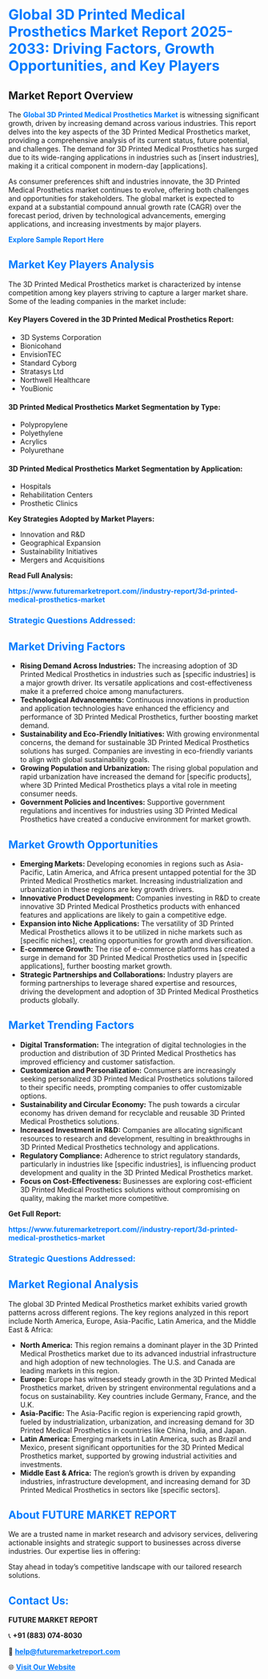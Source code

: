 <h1 style="color: #007BFF;">Global 3D Printed Medical Prosthetics Market Report 2025-2033: Driving Factors, Growth Opportunities, and Key Players</h1>

<section id="overview">
<h2>Market Report Overview</h2>
<p>The <a href="https://www.futuremarketreport.com//industry-report/3d-printed-medical-prosthetics-market" style="color: #007BFF; text-decoration: none;"><strong>Global 3D Printed Medical Prosthetics Market</strong></a> is witnessing significant growth, driven by increasing demand across various industries. This report delves into the key aspects of the 3D Printed Medical Prosthetics market, providing a comprehensive analysis of its current status, future potential, and challenges. The demand for 3D Printed Medical Prosthetics has surged due to its wide-ranging applications in industries such as [insert industries], making it a critical component in modern-day [applications].</p>
<p>As consumer preferences shift and industries innovate, the 3D Printed Medical Prosthetics market continues to evolve, offering both challenges and opportunities for stakeholders. The global market is expected to expand at a substantial compound annual growth rate (CAGR) over the forecast period, driven by technological advancements, emerging applications, and increasing investments by major players.</p>
</section>

<section id="overview">
<p><a href="https://www.futuremarketreport.com//request-sample/reportId=78254" style="color: #007BFF; text-decoration: none;"><strong>Explore Sample Report Here</strong></a></p>
</section>

<section id="key-players">
<h2 style="color: #007BFF;">Market Key Players Analysis</h2>
<p>The 3D Printed Medical Prosthetics market is characterized by intense competition among key players striving to capture a larger market share. Some of the leading companies in the market include:</p>
<h4>Key Players Covered in the 3D Printed Medical Prosthetics Report:</h4>
<ul><li>3D Systems Corporation</li><li>Bionicohand</li><li>EnvisionTEC</li><li>Standard Cyborg</li><li>Stratasys Ltd</li><li>Northwell Healthcare</li><li>YouBionic</li></ul>
<h4>3D Printed Medical Prosthetics Market Segmentation by Type:</h4>
<ul><li>Polypropylene</li><li>Polyethylene</li><li>Acrylics</li><li>Polyurethane</li></ul>

<h4>3D Printed Medical Prosthetics Market Segmentation by Application:</h4>
<ul><li>Hospitals</li><li>Rehabilitation Centers</li><li>Prosthetic Clinics</li></ul>
<p><strong>Key Strategies Adopted by Market Players:</strong></p>
<ul>
<li>Innovation and R&D</li>
<li>Geographical Expansion</li>
<li>Sustainability Initiatives</li>
<li>Mergers and Acquisitions</li>
</ul>
</section>

<section>
<p><strong>Read Full Analysis: </strong></p><a href="https://www.futuremarketreport.com//industry-report/3d-printed-medical-prosthetics-market" style="color: #007BFF; text-decoration: none;"><strong>https://www.futuremarketreport.com//industry-report/3d-printed-medical-prosthetics-market</strong></a>
<h3 style="color: #007BFF;">Strategic Questions Addressed:</h3>
</section>

<section id="driving-factors">
<h2 style="color: #007BFF;">Market Driving Factors</h2>
<ul>
<li><strong>Rising Demand Across Industries:</strong> The increasing adoption of 3D Printed Medical Prosthetics in industries such as [specific industries] is a major growth driver. Its versatile applications and cost-effectiveness make it a preferred choice among manufacturers.</li>
<li><strong>Technological Advancements:</strong> Continuous innovations in production and application technologies have enhanced the efficiency and performance of 3D Printed Medical Prosthetics, further boosting market demand.</li>
<li><strong>Sustainability and Eco-Friendly Initiatives:</strong> With growing environmental concerns, the demand for sustainable 3D Printed Medical Prosthetics solutions has surged. Companies are investing in eco-friendly variants to align with global sustainability goals.</li>
<li><strong>Growing Population and Urbanization:</strong> The rising global population and rapid urbanization have increased the demand for [specific products], where 3D Printed Medical Prosthetics plays a vital role in meeting consumer needs.</li>
<li><strong>Government Policies and Incentives:</strong> Supportive government regulations and incentives for industries using 3D Printed Medical Prosthetics have created a conducive environment for market growth.</li>
</ul>
</section>

<section id="growth-opportunities">
<h2 style="color: #007BFF;">Market Growth Opportunities</h2>
<ul>
<li><strong>Emerging Markets:</strong> Developing economies in regions such as Asia-Pacific, Latin America, and Africa present untapped potential for the 3D Printed Medical Prosthetics market. Increasing industrialization and urbanization in these regions are key growth drivers.</li>
<li><strong>Innovative Product Development:</strong> Companies investing in R&D to create innovative 3D Printed Medical Prosthetics products with enhanced features and applications are likely to gain a competitive edge.</li>
<li><strong>Expansion into Niche Applications:</strong> The versatility of 3D Printed Medical Prosthetics allows it to be utilized in niche markets such as [specific niches], creating opportunities for growth and diversification.</li>
<li><strong>E-commerce Growth:</strong> The rise of e-commerce platforms has created a surge in demand for 3D Printed Medical Prosthetics used in [specific applications], further boosting market growth.</li>
<li><strong>Strategic Partnerships and Collaborations:</strong> Industry players are forming partnerships to leverage shared expertise and resources, driving the development and adoption of 3D Printed Medical Prosthetics products globally.</li>
</ul>
</section>

<section id="trending-factors">
<h2 style="color: #007BFF;">Market Trending Factors</h2>
<ul>
<li><strong>Digital Transformation:</strong> The integration of digital technologies in the production and distribution of 3D Printed Medical Prosthetics has improved efficiency and customer satisfaction.</li>
<li><strong>Customization and Personalization:</strong> Consumers are increasingly seeking personalized 3D Printed Medical Prosthetics solutions tailored to their specific needs, prompting companies to offer customizable options.</li>
<li><strong>Sustainability and Circular Economy:</strong> The push towards a circular economy has driven demand for recyclable and reusable 3D Printed Medical Prosthetics solutions.</li>
<li><strong>Increased Investment in R&D:</strong> Companies are allocating significant resources to research and development, resulting in breakthroughs in 3D Printed Medical Prosthetics technology and applications.</li>
<li><strong>Regulatory Compliance:</strong> Adherence to strict regulatory standards, particularly in industries like [specific industries], is influencing product development and quality in the 3D Printed Medical Prosthetics market.</li>
<li><strong>Focus on Cost-Effectiveness:</strong> Businesses are exploring cost-efficient 3D Printed Medical Prosthetics solutions without compromising on quality, making the market more competitive.</li>
</ul>
</section>

<section>
<p><strong>Get Full Report: </strong></p><a href="https://www.futuremarketreport.com//industry-report/3d-printed-medical-prosthetics-market" style="color: #007BFF; text-decoration: none;"><strong>https://www.futuremarketreport.com//industry-report/3d-printed-medical-prosthetics-market</strong></a>
<h3 style="color: #007BFF;">Strategic Questions Addressed:</h3>
</section>


<section id="regional-analysis">
<h2 style="color: #007BFF;">Market Regional Analysis</h2>
<p>The global 3D Printed Medical Prosthetics market exhibits varied growth patterns across different regions. The key regions analyzed in this report include North America, Europe, Asia-Pacific, Latin America, and the Middle East & Africa:</p>
<ul>
<li><strong>North America:</strong> This region remains a dominant player in the 3D Printed Medical Prosthetics market due to its advanced industrial infrastructure and high adoption of new technologies. The U.S. and Canada are leading markets in this region.</li>
<li><strong>Europe:</strong> Europe has witnessed steady growth in the 3D Printed Medical Prosthetics market, driven by stringent environmental regulations and a focus on sustainability. Key countries include Germany, France, and the U.K.</li>
<li><strong>Asia-Pacific:</strong> The Asia-Pacific region is experiencing rapid growth, fueled by industrialization, urbanization, and increasing demand for 3D Printed Medical Prosthetics in countries like China, India, and Japan.</li>
<li><strong>Latin America:</strong> Emerging markets in Latin America, such as Brazil and Mexico, present significant opportunities for the 3D Printed Medical Prosthetics market, supported by growing industrial activities and investments.</li>
<li><strong>Middle East & Africa:</strong> The region’s growth is driven by expanding industries, infrastructure development, and increasing demand for 3D Printed Medical Prosthetics in sectors like [specific sectors].</li>
</ul>
</section>

<footer>
<h2 style="color: #007BFF;">About FUTURE MARKET REPORT</h2>
<p>We are a trusted name in market research and advisory services, delivering actionable insights and strategic support to businesses across diverse industries. Our expertise lies in offering:</p>

<p>Stay ahead in today’s competitive landscape with our tailored research solutions.</p>

<h2 style="color: #007BFF;">Contact Us:</h2>
<p><strong>FUTURE MARKET REPORT</strong></p>
<p>📞 <strong>+91 (883) 074-8030</strong></p>
<p>📧 <strong><a href="mailto:help@futuremarketreport.com" style="color: #007BFF;">help@futuremarketreport.com</a></strong></p>
<p>🌐 <strong><a href="https://www.futuremarketreport.com/" style="color: #007BFF;">Visit Our Website</a></strong></p>
</footer>